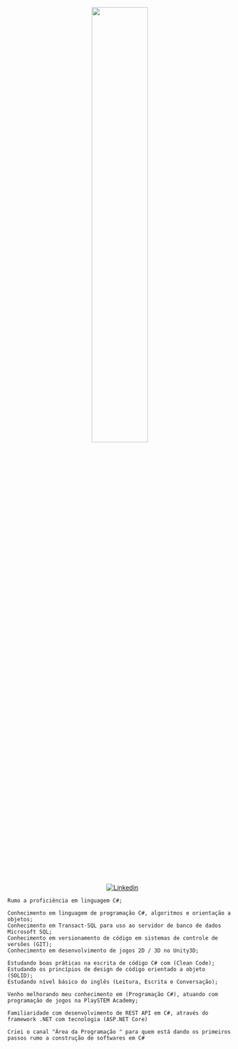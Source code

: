 <p align="center"><img width=50% src="https://media.giphy.com/media/IThjAlJnD9WNO/giphy.gif"></p>
 
 <p align="center">
    &nbsp;&nbsp;&nbsp;
    <a href="https://www.youtube.com/c/ÁreadaProgramação"><img alt="Linkedin" src="https://img.shields.io/youtube/channel/subscribers/UCXKSo8RSfVmrawXleZ-_arg?style=social"></a><a href="https://www.linkedin.com/in/alfredo1995/" target="_blank"></a>&nbsp;
</p>     
      
    Rumo a proficiência em linguagem C#;

    Conhecimento em linguagem de programação C#, algoritmos e orientação a objetos; 
    Conhecimento em Transact-SQL para uso ao servidor de banco de dados Microsoft SQL;
    Conhecimento em versionamento de código em sistemas de controle de versões (GIT);
    Conhecimento em desenvolvimento de jogos 2D / 3D no Unity3D;
    
    Estudando boas práticas na escrita de código C# com (Clean Code);
    Estudando os princípios de design de código orientado a objeto (SOLID); 
    Estudando nível básico do inglês (Leitura, Escrita e Conversação); 

    Venho melhorando meu conhecimento em (Programação C#), atuando com programação de jogos na PlaySTEM Academy; 

    Familiaridade com desenvolvimento de REST API em C#, através do framework .NET com tecnologia (ASP.NET Core)

    Criei o canal "Área da Programação " para quem está dando os primeiros passos rumo a construção de softwares em C#

        



